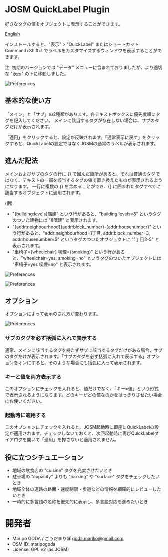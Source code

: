 # JOSM QuickLabel Plugin

好きなタグの値をオブジェクトに表示することができます。

[English](https://github.com/maripo/JOSM_quicklabel/blob/master/README.md)

インストールすると、"表示" > "QuickLabel" またはショートカット Command+Shift+Lでラベルをカスタマイズするウィンドウを表示することができます。

注: 初期のバージョンでは "データ" メニューに含まれておりましたが、より適切な "表示" の下に移動しました。

 ![Preferences](https://raw.githubusercontent.com/maripo/JOSM_quicklabel/master/doc/img/screenshot_en0.png)
 
## 基本的な使い方

「メイン」と「サブ」の2種類があります。各テキストボックスに優先度順にタグを記入してください。
メインに該当するタグが存在しない場合は、サブのタグだけが表示されます。

「適用」をクリックすると、設定が反映されます。「通常表示に戻す」をクリックすると、QuickLabelの設定ではなくJOSMの通常のラベルが表示されます。

## 進んだ記法

メインおよびサブのタグの行に {} で囲んだ箇所があると、それは普通のタグではなく、テキストの一部を該当するタグの値で置き換えたものが表示されるようになります。
一行に複数の {} を含めることができ、{} に囲まれたタグすべてに該当するオブジェクトに適用されます。

(例) 
* "{building:levels}階建" という行があると、"building:levels=8" というタグのついた建物には "8階建" と表示されます。
* "{addr:neighbourhood}{addr:block_number}-{addr:housenumber}" という行があると、"addr:neighbourhood=1丁目, addr:block_number=3, addr:housenumber=5" というタグのついたオブジェクトに "1丁目3-5" と表示されます。
* "車椅子={wheelchair} 喫煙={smoking}" という行があると、"wheelchair=yes, smoking=no" というタグのついたオブジェクトには "車椅子=yes 喫煙=no" と表示されます。
 
 ![Preferences](https://raw.githubusercontent.com/maripo/JOSM_quicklabel/master/doc/img/screenshot_en1.png)
 
 ![Preferences](https://raw.githubusercontent.com/maripo/JOSM_quicklabel/master/doc/img/screenshot_en2.png)

## オプション

オプションによって表示のされ方が変わります。

 ![Preferences](https://raw.githubusercontent.com/maripo/JOSM_quicklabel/master/doc/img/options_ja.png)


### サブのタグを必ず括弧に入れて表示する
通常、メインに該当するタグを持たずサブに該当するタグだけがある場合、サブのタグだけが表示されます。「サブのタグを必ず括弧に入れて表示する」オプションをオンにすると、そのような場合にも括弧に入って表示されます。

### キーと値を両方表示する
このオプションにチェックを入れると、値だけでなく、「キー=値」という形式で表示されるようになります。どのキーがどの値なのかをはっきりさせたい場合にお使いください。

### 起動時に適用する
このオプションにチェックを入れると、JOSM起動時に即座にQuickLabelの設定が適用されます。チェックしないでおくと、次回起動時に再びQuickLabelダイアログを開いて「適用」を押さないと適用されません。
 
## 役に立つシチュエーション

 * 地域の飲食店の "cuisine" タグを充実させたいとき
 * 駐車場の "capacity" よりも "parking" や "surface" タグをチェックしたいとき
 * 地域全体の道路の路面・速度制限・歩道などの情報を網羅的にレビューしたいとき
 * 一時的に多言語の名称を優先的に表示し、多言語対応を進めたいとき

# 開発者

 * Maripo GODA / ごうだまりぽ <goda.mariko@gmail.com>
 * OSM ID: maripogoda
 * License: GPL v2 (as JOSM)
 